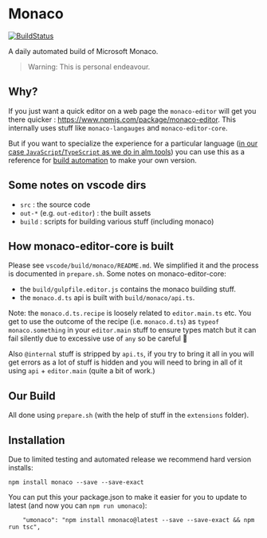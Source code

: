 # Monaco

[![BuildStatus](https://travis-ci.org/basarat/monaco.svg)](https://travis-ci.org/basarat/monaco)

A daily automated build of Microsoft Monaco.

> Warning: This is personal endeavour.

## Why?
If you just want a quick editor on a web page the `monaco-editor` will get you there quicker : https://www.npmjs.com/package/monaco-editor. This internally uses stuff like `monaco-langauges` and `monaco-editor-core`.

But if you want to specialize the experience for a particular language ([in our case `JavaScript`/`TypeScript` as we do in alm.tools](http://alm.tools)) you can use this as a reference for [build automation](https://github.com/basarat/monaco/blob/master/CONTRIBUTING.md) to make your own version.

## Some notes on vscode dirs

* `src` : the source code
* `out-*` (e.g. `out-editor`) : the built assets
* `build` : scripts for building various stuff (including monaco)

## How monaco-editor-core is built

Please see `vscode/build/monaco/README.md`. We simplified it and the process is documented in `prepare.sh`. Some notes on monaco-editor-core:

* the `build/gulpfile.editor.js` contains the monaco building stuff.
* the `monaco.d.ts` api is built with `build/monaco/api.ts`.

Note: the `monaco.d.ts.recipe` is loosely related to `editor.main.ts` etc. You get to use the outcome of the recipe (i.e. `monaco.d.ts`) as `typeof monaco.something` in your `editor.main` stuff to ensure types match but it can fail silently due to excessive use of `any` so be careful 🌹

Also `@internal` stuff is stripped by `api.ts`, if you try to bring it all in you will get errors as a lot of stuff is hidden and you will need to bring
in all of it using `api` + `editor.main` (quite a bit of work.)

## Our Build

All done using `prepare.sh` (with the help of stuff in the `extensions` folder).

## Installation

Due to limited testing and automated release we recommend hard version installs:

```
npm install monaco --save --save-exact
```

You can put this your package.json to make it easier for you to update to latest (and now you can `npm run umonaco`):

```
    "umonaco": "npm install nmonaco@latest --save --save-exact && npm run tsc",
```
